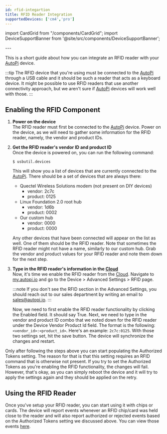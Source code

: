 ```yaml
---
id: rfid-integartion
title: RFID Reader Integration
supportedDevices: ['cm4','pro']
---
```

import CardGrid from "/components/CardGrid";
import DeviceSupportBanner from '@site/src/components/DeviceSupportBanner';

<DeviceSupportBanner supported={frontMatter.supportedDevices} />
---

This is a short guide about how you can integrate an RFID reader with your [AutoPi](https://www.autopi.io) device.

:::tip
The RFID device that you're using must be connected to the [AutoPi](https://www.autopi.io) through a USB cable and it should be such a reader
that acts as a keyboard device. It might be possible to use RFID readers that use another connectivity approach, but we
aren't sure if [AutoPi](https://www.autopi.io) devices will work well with those.
:::

## Enabling the RFID Component

1. **Power on the device**  
   The RFID reader must first be connected to the [AutoPi](https://www.autopi.io) device. Power on the device, as we will need to gather some
   information for the RFID reader, namely, the vendor and product IDs.

2. **Get the RFID reader's vendor ID and product ID**  
   Once the device is powered on, you can run the following command:
   ```
   $ usbutil.devices
   ```
   This will show you a list of devices that are currently connected to the [AutoPi](https://www.autopi.io). There should be a set of devices
   that are always there:
   - Quectel Wireless Solutions modem (not present on DIY devices)
     - vendor: 2c7c
     - product: 0125
   - Linux Foundation 2.0 root hub
     - vendor: 1d6b
     - product: 0002
   - Our custom hub
     - vendor: 0000
     - product: 0000

   Any other devices that have been connected will appear on the list as well. One of them should be the RFID reader.
   Note that sometimes the RFID reader might not have a name, similarly to our custom hub. Grab the vendor and product
   values for your RFID reader and note them down for the next step.

3. **Type in the RFID reader's information in the [Cloud](https://www.autopi.io/software-platform/cloud-management)**  
   Now, it's time we enable the RFID reader from the [Cloud](https://www.autopi.io/software-platform/cloud-management). Navigate to [my.autopi.io](https://my.autopi.io) and go to
   the Device > Advanced Settings > RFID page.

   :::note
   If you don't see the RFID section in the Advanced Settings, you should reach out to our sales department by writing
   an email to sales@autopi.io.
   :::

   Now, we need to first enable the RFID reader functionality by clicking the Enabled field. It should say True. Next,
   we need to type in the vendor and product ID combo that we noted down for the RFID reader under the Device Vendor
   Product Id field. The format is the following: `<vendor_id>:<product_id>`. Here's an example: `2c7c:0125`. With those
   two settings set, hit the save button. The device will synchronize the changes and restart.

Only after following the steps above you can start populating the Authorized Tokens setting. The reason for that is that
this setting requires an RFID command that is otherwise not present. If you try to set the Authorized Tokens as you're
enabling the RFID functionality, the changes will fail. However, that's okay, as you can simply reboot the device and it
will try to apply the settings again and they should be applied on the retry.

## Using the RFID Reader

Once you've setup your RFID reader, you can start using it with chips or cards. The device will report events whenever
an RFID chip/card was held close to the reader and will also report authorized or rejected events based on the
Authorized Tokens setting we discussed above. You can view those events [here](/cloud/device_management/events/system.md#rfid-events).

